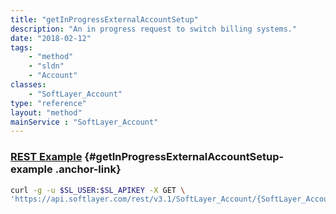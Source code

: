 ```yaml
---
title: "getInProgressExternalAccountSetup"
description: "An in progress request to switch billing systems."
date: "2018-02-12"
tags:
    - "method"
    - "sldn"
    - "Account"
classes:
    - "SoftLayer_Account"
type: "reference"
layout: "method"
mainService : "SoftLayer_Account"
---
```


### [REST Example](#getInProgressExternalAccountSetup-example) <a href="/article/rest/"><i class="fas fa-question"></i></a> {#getInProgressExternalAccountSetup-example .anchor-link} 
```bash
curl -g -u $SL_USER:$SL_APIKEY -X GET \
'https://api.softlayer.com/rest/v3.1/SoftLayer_Account/{SoftLayer_AccountID}/getInProgressExternalAccountSetup'
```
